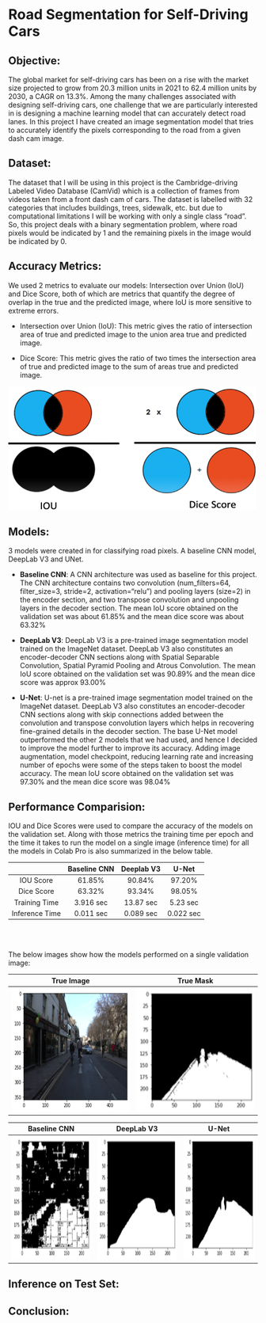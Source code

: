 # Road Segmentation for Self-Driving Cars

## Objective:
The global market for self-driving cars has been on a rise with the market size projected to grow from 20.3 million units in 2021 to 62.4 million units by 2030, a CAGR on 13.3%. Among the many challenges associated with designing self-driving cars, one challenge that we are particularly interested in is designing a machine learning model that can accurately detect road lanes. In this project I have created an image segmentation model that tries to accurately identify the pixels corresponding to the road from a given dash cam image.

## Dataset:
The dataset that I will be using in this project is the Cambridge-driving Labeled Video Database (CamVid) which is a collection of frames from videos taken from a front dash cam of cars. The dataset is labelled with 32 categories that includes buildings, trees, sidewalk, etc. but due to computational limitations I will be working with only a single class “road”. So, this project deals with a binary segmentation problem, where road pixels would be indicated by 1 and the remaining pixels in the image would be indicated by 0.

## Accuracy Metrics:
We used 2 metrics to evaluate our models: Intersection over Union (IoU) and Dice Score, both of which are metrics that quantify the degree of overlap in the true and the predicted image, where IoU is more sensitive to extreme errors.

- Intersection over Union (IoU): This metric gives the ratio of intersection area of true and predicted image to the union area true and predicted image.

- Dice Score: This metric gives the ratio of two times the intersection area of true and predicted image to the sum of areas true and predicted image.

<img src="figs/Acc_Metrics.png" width="500" height="250">    
     
## Models: 
3 models were created in for classifying road pixels. A baseline CNN model, DeepLab V3 and UNet.

- **Baseline CNN**: A CNN architecture was used as baseline for this project. The CNN architecture contains two convolution (num_filters=64, filter_size=3, stride=2, activation=“relu”) and pooling layers (size=2) in the encoder section, and two transpose convolution and unpooling layers in the decoder section. The mean IoU score obtained on the validation set was about 61.85% and the mean dice score was about 63.32%

- **DeepLab V3**: DeepLab V3 is a pre-trained image segmentation model trained on the ImageNet dataset. DeepLab V3 also constitutes an encoder-decoder CNN sections along with Spatial Separable Convolution, Spatial Pyramid Pooling and Atrous Convolution. The mean IoU score obtained on the validation set was 90.89% and the mean dice score was approx 93.00%

- **U-Net**: U-net is a pre-trained image segmentation model trained on the ImageNet dataset. DeepLab V3 also constitutes an encoder-decoder CNN sections along with skip connections added between the convolution and transpose convolution layers which helps in recovering fine-grained details in the decoder section.
The base U-Net model outperformed the other 2 models that we had used, and hence I decided to improve the model further to improve its accuracy. Adding image augmentation, model checkpoint, reducing learning rate and increasing number of epochs were some of the steps taken to boost the model accuracy. The mean IoU score obtained on the validation set was 97.30% and the mean dice score was 98.04%


## Performance Comparision:
IOU and Dice Scores were used to compare the accuracy of the models on the validation set. Along with those metrics the training time per epoch and the time it takes to run the model on a single image (inference time) for all the models in Colab Pro is also summarized in the below table.



|                 | Baseline CNN    |    Deeplab V3   |      U-Net      |
|:---------------:|:---------------:|:---------------:|:---------------:|
| IOU Score       |       61.85%    |90.84%           |97.20%           |
| Dice Score      | 63.32%          |93.34%           |98.05%           |
| Training Time   | 3.916 sec       |13.87 sec        |5.23 sec         |
| Inference Time  | 0.011 sec       |0.089 sec        |0.022 sec        |



<br/>

<br/>

The below images show how the models performed on a single validation image:

True Image                                                |  True Mask
:-------------------------:                               |:-------------------------:
<img src="figs/True Image.png" width="250" height="250">  |  <img src="figs/True Mask.png" width="250" height="250">


Baseline CNN               | DeepLab V3          | U-Net     
:-------------------------:|:-------------------------:   |:-------------------------:   
<img src="figs/Baseline CNN Prediction.png" width="250" height="250">  |  <img src="figs/DeepLab.png" width="250" height="250">|  <img src="figs/UNet.png" width="250" height="250">





## Inference on Test Set:


## Conclusion:
